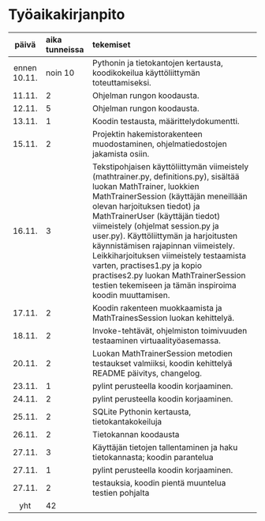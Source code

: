# Työaikakirjanpito

| päivä | aika tunneissa | tekemiset  |
| :----:|:-----| :-----|
| ennen 10.11.  | noin 10    | Pythonin ja tietokantojen kertausta, koodikokeilua käyttöliittymän toteuttamiseksi.  |
| 11.11. | 2    | Ohjelman rungon koodausta. |
| 12.11. | 5    | Ohjelman rungon koodausta. |
| 13.11. | 1    | Koodin testausta, määrittelydokumentti. |
|15.11. | 2 | Projektin hakemistorakenteen muodostaminen, ohjelmatiedostojen jakamista osiin.
|16.11. | 3 | Tekstipohjaisen käyttöliittymän viimeistely (mathtrainer.py, definitions.py), sisältää luokan MathTrainer, luokkien MathTrainerSession (käyttäjän meneillään olevan harjoituksen tiedot) ja MathTrainerUser (käyttäjän tiedot) viimeistely (ohjelmat session.py ja user.py). Käyttöliittymän ja harjoitusten käynnistämisen rajapinnan viimeistely. Leikkiharjoituksen viimeistely testaamista varten, practises1.py ja kopio practises2.py luokan MathTrainerSession testien tekemiseen ja tämän inspiroima koodin muuttamisen. |
|17.11. | 2 | Koodin rakenteen muokkaamista ja MathTrainesSession luokan kehittelyä. |
|18.11. | 2 | Invoke-tehtävät, ohjelmiston toimivuuden testaaminen virtuaalityöasemassa. |
|20.11. | 2 | Luokan MathTrainerSession metodien testaukset valmiiksi, koodin kehittelyä README päivitys, changelog. |
|23.11. | 1 | pylint perusteella koodin korjaaminen. |
|24.11. | 2 | pylint perusteella koodin korjaaminen. |
|25.11. | 2 | SQLite Pythonin kertausta, tietokantakokeiluja |
|26.11. | 2 | Tietokannan koodausta |
|27.11. | 3 | Käyttäjän tietojen tallentaminen ja haku tietokannasta; koodin parantelua |
|27.11. | 1 | pylint perusteella koodin korjaaminen. |
|27.11. | 2 | testauksia, koodin pientä muuntelua testien pohjalta |
| yht   | 42   | | 
